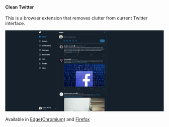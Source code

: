 #### Clean Twitter

This is a browser extension that removes clutter from current Twitter interface.

![Screenshot](https://github.com/ostoh/clean-twitter/blob/master/screenshot.png?raw=true)

Available in [Edge(Chromium)](https://microsoftedge.microsoft.com/addons/detail/clean-twitter/blloahkcjnlhdcpmcigbjpnnamifaddl?hl=en-GB) and [Firefox](https://addons.mozilla.org/en-GB/firefox/addon/clean-twitter/)